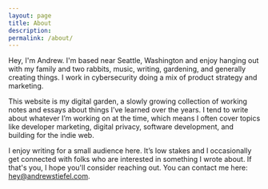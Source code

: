 ```yaml
---
layout: page
title: About
description: 
permalink: /about/
---
```


Hey, I'm Andrew. I'm based near Seattle, Washington and enjoy hanging out with my family and two rabbits, music, writing, gardening, and generally creating things. I work in cybersecurity doing a mix of product strategy and marketing.

This website is my digital garden, a slowly growing collection of working notes and essays about things I’ve learned over the years. I tend to write about whatever I’m working on at the time, which means I often cover topics like developer marketing, digital privacy, software development, and building for the indie web.

I enjoy writing for a small audience here. It’s low stakes and I occasionally get connected with folks who are interested in something I wrote about. If that's you, I hope you'll consider reaching out. You can contact me here: [hey@andrewstiefel.com](mailto:hey@andrewstiefel.com).
